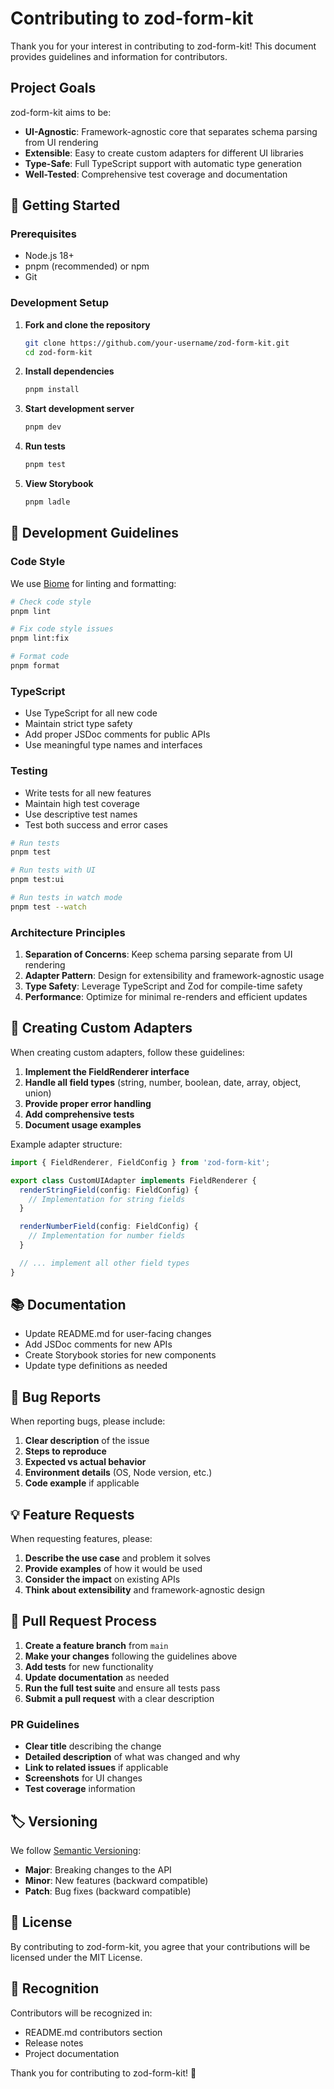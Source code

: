 # Contributing to zod-form-kit

Thank you for your interest in contributing to zod-form-kit! This document provides guidelines and information for contributors.

## Project Goals

zod-form-kit aims to be:
- **UI-Agnostic**: Framework-agnostic core that separates schema parsing from UI rendering
- **Extensible**: Easy to create custom adapters for different UI libraries
- **Type-Safe**: Full TypeScript support with automatic type generation
- **Well-Tested**: Comprehensive test coverage and documentation

## 🚀 Getting Started

### Prerequisites

- Node.js 18+ 
- pnpm (recommended) or npm
- Git

### Development Setup

1. **Fork and clone the repository**
   ```bash
   git clone https://github.com/your-username/zod-form-kit.git
   cd zod-form-kit
   ```

2. **Install dependencies**
   ```bash
   pnpm install
   ```

3. **Start development server**
   ```bash
   pnpm dev
   ```

4. **Run tests**
   ```bash
   pnpm test
   ```

5. **View Storybook**
   ```bash
   pnpm ladle
   ```

## 📝 Development Guidelines

### Code Style

We use [Biome](https://biomejs.dev/) for linting and formatting:

```bash
# Check code style
pnpm lint

# Fix code style issues
pnpm lint:fix

# Format code
pnpm format
```

### TypeScript

- Use TypeScript for all new code
- Maintain strict type safety
- Add proper JSDoc comments for public APIs
- Use meaningful type names and interfaces

### Testing

- Write tests for all new features
- Maintain high test coverage
- Use descriptive test names
- Test both success and error cases

```bash
# Run tests
pnpm test

# Run tests with UI
pnpm test:ui

# Run tests in watch mode
pnpm test --watch
```

### Architecture Principles

1. **Separation of Concerns**: Keep schema parsing separate from UI rendering
2. **Adapter Pattern**: Design for extensibility and framework-agnostic usage
3. **Type Safety**: Leverage TypeScript and Zod for compile-time safety
4. **Performance**: Optimize for minimal re-renders and efficient updates

## 🔧 Creating Custom Adapters

When creating custom adapters, follow these guidelines:

1. **Implement the FieldRenderer interface**
2. **Handle all field types** (string, number, boolean, date, array, object, union)
3. **Provide proper error handling**
4. **Add comprehensive tests**
5. **Document usage examples**

Example adapter structure:

```typescript
import { FieldRenderer, FieldConfig } from 'zod-form-kit';

export class CustomUIAdapter implements FieldRenderer {
  renderStringField(config: FieldConfig) {
    // Implementation for string fields
  }

  renderNumberField(config: FieldConfig) {
    // Implementation for number fields
  }

  // ... implement all other field types
}
```

## 📚 Documentation

- Update README.md for user-facing changes
- Add JSDoc comments for new APIs
- Create Storybook stories for new components
- Update type definitions as needed

## 🐛 Bug Reports

When reporting bugs, please include:

1. **Clear description** of the issue
2. **Steps to reproduce**
3. **Expected vs actual behavior**
4. **Environment details** (OS, Node version, etc.)
5. **Code example** if applicable

## 💡 Feature Requests

When requesting features, please:

1. **Describe the use case** and problem it solves
2. **Provide examples** of how it would be used
3. **Consider the impact** on existing APIs
4. **Think about extensibility** and framework-agnostic design

## 🔄 Pull Request Process

1. **Create a feature branch** from `main`
2. **Make your changes** following the guidelines above
3. **Add tests** for new functionality
4. **Update documentation** as needed
5. **Run the full test suite** and ensure all tests pass
6. **Submit a pull request** with a clear description

### PR Guidelines

- **Clear title** describing the change
- **Detailed description** of what was changed and why
- **Link to related issues** if applicable
- **Screenshots** for UI changes
- **Test coverage** information

## 🏷️ Versioning

We follow [Semantic Versioning](https://semver.org/):

- **Major**: Breaking changes to the API
- **Minor**: New features (backward compatible)
- **Patch**: Bug fixes (backward compatible)

## 📄 License

By contributing to zod-form-kit, you agree that your contributions will be licensed under the MIT License.

## 🙏 Recognition

Contributors will be recognized in:
- README.md contributors section
- Release notes
- Project documentation

Thank you for contributing to zod-form-kit! 🚀 
